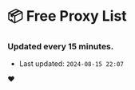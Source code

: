# :package: Free Proxy List
### Updated every 15 minutes.

- Last updated: `2024-08-15 22:07`

:heart:
